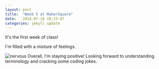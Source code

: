 ```yaml
---
layout: post
title:  "Week 5 at MakerSquare"
date:   2014-07-16 19:15:47
categories: jekyll update
---
```


It's the first week of class! 

I'm filled with a mixture of feelings. 

<img src="http://www.reactiongifs.com/r/kjhf.gif" alt="nervous">
Overall, I'm staying positive! Looking forward to understanding terminology and cracking some coding jokes.